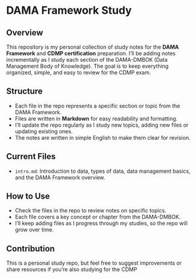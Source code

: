 # DAMA Framework Study

## Overview
This repository is my personal collection of study notes for the **DAMA Framework** and **CDMP certification** preparation. I’ll be adding notes incrementally as I study each section of the DAMA-DMBOK (Data Management Body of Knowledge). The goal is to keep everything organized, simple, and easy to review for the CDMP exam.

## Structure
- Each file in the repo represents a specific section or topic from the DAMA Framework.
- Files are written in **Markdown** for easy readability and formatting.
- I’ll update the repo regularly as I study new topics, adding new files or updating existing ones.
- The notes are written in simple English to make them clear for revision.

## Current Files
- `intro.md`: Introduction to data, types of data, data management basics, and the DAMA Framework overview.

## How to Use
- Check the files in the repo to review notes on specific topics.
- Each file covers a key concept or chapter from the DAMA-DMBOK.
- I’ll keep adding files as I progress through my studies, so the repo will grow over time.

## Contribution
This is a personal study repo, but feel free to suggest improvements or share resources if you’re also studying for the CDMP
